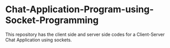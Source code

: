 # Chat-Application-Program-using-Socket-Programming
This repository has the client side and server side codes for a Client-Server Chat Application using sockets.
